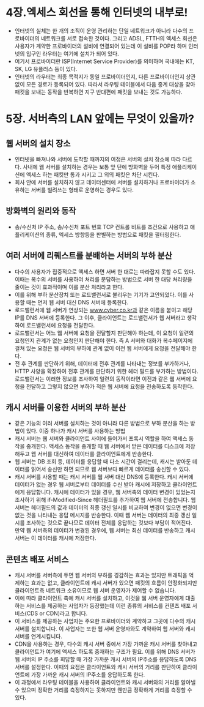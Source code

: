 # 4장.엑세스 회선을 통해 인터넷의 내부로!
+ 인터넷의 실체는 한 개의 조직이 운영 관리하는 단일 네트워크가 아니라 다수의 프로바이더의 네트워크를 서로 접속한 것이다.
그리고 ADSL, FTTH의 엑세스 회선은 사용자가 계약한 프로바이더의 설비에 연결되어 있는데 이 설비를 POP라 하며
인터넷의 입구인 라우터는 여기에 설치가 되어 있다.
+ 여기서 프로바이더란 ISP(Internet Service Provider)를 의미하며 국내에는 KT, SK, LG 유플러스 등이 있다.
+ 인터넷의 라우터는 최종 목적지가 동일 프로바이더인지, 다른 프로바이더인지 상관없이 모든 경로가 등록되어 있다. 따라서
라우팅 테이블에서 다음 중계 대상을 찾아 패킷을 보내는 동작을 반복하면 지구 반대편에 패킷을 보내는 것도 가능하다.

# 5장. 서버측의 LAN 앞에는 무엇이 있을까?
## 웹 서버의 설치 장소
+ 인터넷을 빠져나와 서버에 도착할 때까지의 여정은 서버의 설치 장소에 따라 다르다. 사내에 웹 서버를 설치하는 경우는
보통 앞 단에 방화벽을 두어 특정 애플리케이션에 엑세스 하는 패킷만 통과 시키고 그 외의 패킷은 차단 시킨다.
+ 회사 안에 서버를 설치하지 않고 데이터센터에 서버를 설치하거나 프로바이더가 소유하는 서버를 빌려쓰는 형태로 운영하는 경우도 있다.

## 방화벽의 원리와 동작
+ 송/수신처 IP 주소, 송/수신처 포트 번호 TCP 컨트롤 비트를 조건으로 사용하고 애플리케이션의 종류, 엑세스 방향등을 
판별하는 방법으로 패킷을 필터링한다.

## 여러 서버에 리퀘스트를 분배하는 서버의 부하 분산
+ 다수의 사용자가 집중적으로 액세스 하면 서버 한 대로는 따라잡지 못할 수도 있다. 이때는 복수의 서버를 사용하여 처리를 분담하는
방법으로 서버 한 대당 처리량을 줄이는 것이 효과적이며 이를 분산 처리라고 한다.
+ 이를 위해 부하 분산장치 또는 로드밸런서로 불리우는 기기가 고안되었다. 이를 사용할 때는 먼저 웹 서버 대신 DNS 서버에 등록한다.
+ 로드밸런서에 웹 서버가 연상되는 www.cyber.co.kr과 같은 이름을 붙이고 해당 IP를 DNS 서버에 등록한다. 그 이후, 
클라이언트는 로드밸런서가 웹 서버라고 생각하여 로드밸런서에 요청을 전달한다.
+ 로드밸런서는 어느 웹 서버에 요청을 전달할지 판단해야 하는데, 이 요청이 일련의 요청인지 관계가 없는 요청인지 판단해야 한다.
즉 A 서버와 대화가 복수페이지에 걸쳐 있는 요청은 웹 서버의 부하에 관계 없이 이전 웹 서버에게 요청을 전달해야 한다.
+ 전 후 관계를 판단하기 위해, 데이터에 전후 관계를 나타내는 정보를 부가하거나, HTTP 사양을 확장하여 전후 관계를 판단하기 위한
헤더 필드를 부가하는 방법이다. 로드밸런서는 이러한 정보를 조사하여 일련의 동작이라면 이전과 같은 웹 서버에 요청을 전달하고 
그렇지 않으면 부하가 적은 웹 서버에 요청을 전송하도록 동작한다.

## 캐시 서버를 이용한 서버의 부하 분산
+ 같은 기능의 여러 서버를 설치하는 것이 아니라 다른 방법으로 부하 분산을 하는 방법이 있다. 이중 하나가 캐시 서버를 사용하는 방법
+ 캐시 서버는 웹 서버와 클라이언트 사이에 들어가서 프록시 역할을 하여 액세스 동작을 중개한다. 액세스 동작을 중개할 때 웹 서버에서
받은 데이터를 디스크에 저장해두고 웹 서버를 대신하여 데이터를 클라이언트에게 반송한다.
+ 웹 서버는 DB 조회 등, 데이터를 응답할 때 다소 시간이 걸리는데, 캐시는 받아둔 데이터를 읽어서 송신만 하면 되므로 웹 서버보다
빠르게 데이터를 송신할 수 있다.
+ 캐시 서버를 사용할 때는 캐시 서버를 웹 서버 대신 DNS에 등록한다. 캐시 서버에 데이터가 없는 경우 웹 서버로부터 데이터를 수신
받아 캐시에 저장하고 클라이언트에게 응답합니다. 캐시에 데이터가 있을 경우, 웹 서버측의 데이터 변경이 있었는지 조사하기 위해
if-Modified-Since 헤더필드를 추가하여 웹 서버에 전송합니다. 웹 서버는 헤더필드의 값과 데이터의 최종 갱신 일시를 비교하여
변경이 없으면 변경이 없는 것을 나타내는 응답 메시지를 반송한다. 이때 웹 서버는 데이터의 최종 갱신 일시를 조사하는 것으로 끝나므로
데이터 전체를 응답하는 것보다 부담이 적어진다. 만약 웹 서버측의 데이터가 변경된 경우에, 웹 서버는 최신 데이터를 반송하고
캐시 서버는 이 데이터를 캐시에 저장한다.

## 콘텐츠 배포 서비스
+ 캐시 서버를 서버측에 두면 웹 서버의 부하를 경감하는 효과는 있지만 트래픽을 억제하는 효과는 없고,
클라이언트에 캐시 서버가 있으면 패킷의 흐름이 안정화되지만 클라이언트측 네트워크 소유이므로 웹 서버 운영자가 제어할 수 없습니다.
+ 이에 따라 클라이언트 측에 캐시 서버를 설치하고, 이것을 웹 서버 운영자에게 대출하는 서비스를 제공하는 사업자가 등장했는데 이런 종류의
서비스를 컨텐츠 배포 서비스(CDS or CDN)라고 합니다. 
+ 이 서비스를 제공하는 사업자는 주요한 프로바이더와 계약하고 그곳에 다수의 캐시 서버를 설치합니다. 이 사업자는 또한 웹 서버 운영자와도
계약하여 웹 서버와 캐시 서버를 연계시킵니다.
+ CDN을 사용하는 경우, 다수의 캐시 서버 중에서 가장 가까운 캐시 서버를 찾아내고 클라이언트가 여기에 액세스 하도록
중재하는 구조가 필요. 이를 위해 DNS 서버가 웹 서버의 IP 주소를 회답할 때 가장 가까운 캐시 서버의 IP주소를 응답하도록 DNS
서버를 설정한다. 이때의 요점은 클라이언트와 캐시 서버의 거리를 판단하여 클라이언트에 가장 가까운 캐시 서버의 IP주소를 응답하도록 한다.
+ 이 과정에서 라우팅 테이블을 사용하여 클라이언트와 캐시 서버와의 거리를 알아낼 수 있으며 정확한 거리를 측정하지는 못하지만
웬만큼 정확하게 거리를 측정할 수 있다.





















